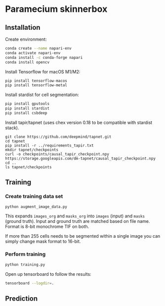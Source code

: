 # Paramecium skinnerbox

## Installation

Create environment:
```sh
conda create --name napari-env
conda activate napari-env
conda install -c conda-forge napari   
conda install opencv
```

Install Tensorflow for macOS M1/M2:
```sh
pip install tensorflow-macos
pip install tensorflow-metal
```

Install stardist for cell segmentation:
```sh
pip install gputools
pip install stardist
pip install csbdeep
```

Install tapir/tapnet (uses chex version 0.18 to be compatible with stardist stack).
```
git clone https://github.com/deepmind/tapnet.git
cd tapnet
pip install -r ../requirements_tapir.txt
mkdir tapnet/checkpoints
curl -o checkpoints/causal_tapir_checkpoint.npy https://storage.googleapis.com/dm-tapnet/causal_tapir_checkpoint.npy
cd ..
ls tapnet/checkpoints
```

## Training

### Create training data set

```sh
python augment_image_data.py
```
This expands `images_org` and `masks_org` into `images` (input) and `masks` (ground truth). 
Input and ground truth are matched based on file name. Format is 8-bit monochrome TIF on both. 

If more than 255 cells needs to be segmented within a single image you can simply change mask format to 16-bit.

### Perform training

```sh
python training.py
```
Open up  tensorboard to follow the results:
```sh
tensorboard --logdir=.
```

## Prediction


